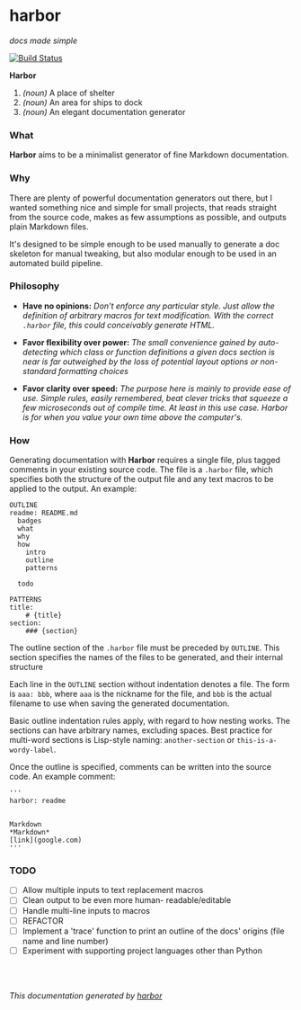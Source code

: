  
# harbor
 
*docs made simple* 
 
[![Build Status](https://travis-ci.org/coreygirard/harbor.svg?branch=master)](https://travis-ci.org/coreygirard/harbor) <br>
 
**Harbor** 
1. *(noun)* A place of shelter 
2. *(noun)* An area for ships to dock 
3. *(noun)* An elegant documentation generator 
 
### What
 
**Harbor** aims to be a minimalist generator of fine Markdown documentation. 
 
### Why
 
There are plenty of powerful documentation generators out there, but I wanted
something nice and simple for small projects, that reads straight from the
source code, makes as few assumptions as possible, and outputs plain Markdown
files. 
 
 
It's designed to be simple enough to be used manually to generate a doc skeleton
for manual tweaking, but also modular enough to be used in an automated build
pipeline. 
 
 
### Philosophy 
- **Have no opinions:** *Don't enforce any particular style. Just allow the
definition of arbitrary macros for text modification. With the correct `.harbor`
file, this could conceivably generate HTML.* 
 
- **Favor flexibility over power:** *The small convenience gained by
auto-detecting which class or function definitions a given docs section is near
is far outweighed by the loss of potential layout options or non-standard
formatting choices* 
 
- **Favor clarity over speed:** *The purpose here is mainly to provide ease of
use. Simple rules, easily remembered, beat clever tricks that squeeze a few
microseconds out of compile time. At least in this use case. Harbor is for when
you value your own time above the computer's.* 
 
 
### How
 
 
Generating documentation with **Harbor** requires a single file, plus tagged
comments in your existing source code. The file is a `.harbor` file, which
specifies both the structure of the output file and any text macros to be
applied to the output. An example: 
 
 
``` 
OUTLINE 
readme: README.md 
  badges 
  what 
  why 
  how 
    intro 
    outline 
    patterns 
 
  todo 
 
PATTERNS 
title: 
    # {title} 
section: 
    ### {section} 
```
 
 
The outline section of the `.harbor` file must be preceded by `OUTLINE`. This
section specifies the names of the files to be generated, and their internal
structure 
 
 
 
Each line in the `OUTLINE` section without indentation denotes a file. The form
is `aaa: bbb`, where `aaa` is the nickname for the file, and `bbb` is the actual
filename to use when saving the generated documentation. 
 
 
Basic outline indentation rules apply, with regard to how nesting works. The
sections can have arbitrary names, excluding spaces. Best practice for
multi-word sections is Lisp-style naming: `another-section` or
`this-is-a-wordy-label`. 
 
 
Once the outline is specified, comments can be written into the source code. 
An example comment: 
 
``` 
''' 
harbor: readme
 
 
Markdown 
*Markdown* 
[link](google.com) 
''' 
``` 
 
 
 
 
 
### TODO
 
 
- [ ] Allow multiple inputs to text replacement macros 
- [ ] Clean output to be even more human- readable/editable 
- [ ] Handle multi-line inputs to macros 
- [ ] REFACTOR 
- [ ] Implement a 'trace' function to print an outline of the docs' origins (file name and line number) 
- [ ] Experiment with supporting project languages other than Python 
<br><br>
<br>

*This documentation generated by [harbor](https://www.github.com/crgirard/harbor)*

